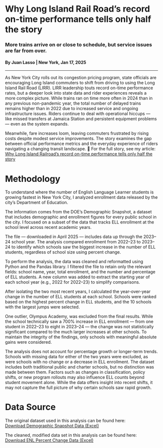 # Why Long Island Rail Road’s record on-time performance tells only half the story
### More trains arrive on or close to schedule, but service issues are far from over.
#### By Juan Lasso | New York, Jan 17, 2025
---
As New York City rolls out its congestion pricing program, state officials are encouraging Long Island commuters to shift from driving to using the Long Island Rail Road (LIRR). LIRR leadership touts record on-time performance rates, but a deeper look into state data and rider experiences reveals a more complex picture. While trains ran on time more often in 2024 than in any previous non-pandemic year, the total number of delayed trains remains higher than in 2022 due to increased service and ongoing infrastructure issues. Riders continue to deal with operational hiccups — like missed transfers at Jamaica Station and persistent equipment problems — even as the system expands. 

Meanwhile, fare increases loom, leaving commuters frustrated by rising costs despite modest service improvements. The story examines the gap between official performance metrics and the everyday experience of riders navigating a changing transit landscape. 
🔗 For the full story, see my article:  
[Why Long Island Railroad’s record on-time performance tells only half the story](https://www.liherald.com/stories/why-long-island-rail-roads-record-on-time-performance-tells-only-half-the-story,212536)

# Methodology 
To understand where the number of English Language Learner students is growing fastest in New York City, I analyzed enrollment data released by the city’s Department of Education.

The information comes from the DOE’s Demographic Snapshot, a dataset that includes demographic and enrollment figures for every public school in the city. I focused on a subset of the data that tracks ELL enrollment at the school level across recent academic years.

The file — downloaded in April 2025 — includes data up through the 2023–24 school year. The analysis compared enrollment from 2022–23 to 2023–24 to identify which schools saw the biggest increase in the number of ELL students, regardless of school size using percent change.

To perform the analysis, the data was cleaned and reformatted using Python and the Pandas library. I filtered the file to retain only the relevant fields: school name, year, total enrollment, and the number and percentage of ELL students. A new column was added to extract the starting year of each school year (e.g., 2022 for 2022–23) to simplify comparisons.

After isolating the two most recent years, I calculated the year-over-year change in the number of ELL students at each school. Schools were ranked based on the highest percent change in ELL students, and the 10 schools with the largest jumps were selected.

One outlier, Olympus Academy, was excluded from the final results. While the school technically saw a 700% increase in ELL enrollment — from one student in 2022–23 to eight in 2023–24 — the change was not statistically significant compared to the much larger increases at other schools. To maintain the integrity of the findings, only schools with meaningful absolute gains were considered.

The analysis does not account for percentage growth or longer-term trends. Schools with missing data for either of the two years were excluded, as were schools with no change or a decrease in ELL enrollment. The dataset includes both traditional public and charter schools, but no distinction was made between them.
Factors such as changes in classification, policy shifts, or new program rollouts may also influence ELL counts beyond student movement alone. While the data offers insight into recent shifts, it may not capture the full picture of why certain schools saw rapid growth.


# Data Source

The original dataset used in this analysis can be found here:  
[Download Demographic Snapshot Data (Excel)](https://github.com/Juan-Lasso/ELL_Final_Story/raw/main/ELL_data_folder/raw-data/Demographic_Snapshot_ENL.xlsx)

The cleaned, modified data set in this analysis can be found here:
[Download ENL Percent Change Data (Excel)](https://github.com/Juan-Lasso/ELL_Final_Story/raw/main/ENL_percent_change.xlsx)
